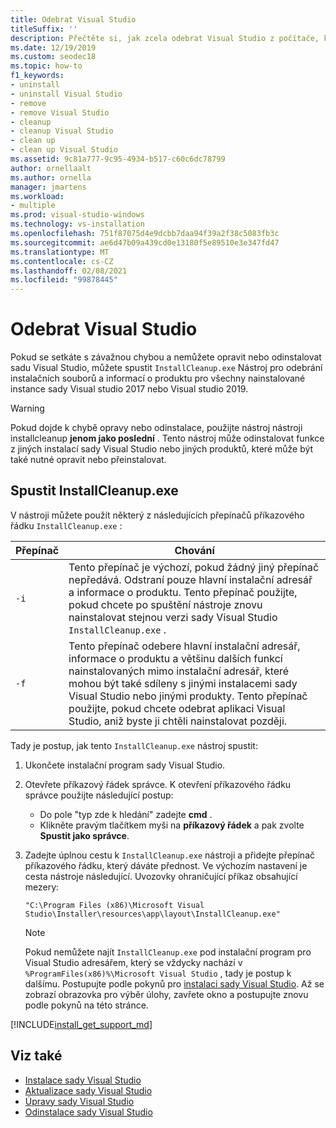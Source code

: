 ```yaml
---
title: Odebrat Visual Studio
titleSuffix: ''
description: Přečtěte si, jak zcela odebrat Visual Studio z počítače, krok za krokem.
ms.date: 12/19/2019
ms.custom: seodec18
ms.topic: how-to
f1_keywords:
- uninstall
- uninstall Visual Studio
- remove
- remove Visual Studio
- cleanup
- cleanup Visual Studio
- clean up
- clean up Visual Studio
ms.assetid: 9c81a777-9c95-4934-b517-c60c6dc78799
author: ornellaalt
ms.author: ornella
manager: jmartens
ms.workload:
- multiple
ms.prod: visual-studio-windows
ms.technology: vs-installation
ms.openlocfilehash: 751f87075d4e9dcbb7daa94f39a2f38c5083fb3c
ms.sourcegitcommit: ae6d47b09a439cd0e13180f5e89510e3e347fd47
ms.translationtype: MT
ms.contentlocale: cs-CZ
ms.lasthandoff: 02/08/2021
ms.locfileid: "99878445"
---
```

# <a name="remove-visual-studio"></a>Odebrat Visual Studio

Pokud se setkáte s závažnou chybou a nemůžete opravit nebo odinstalovat sadu Visual Studio, můžete spustit `InstallCleanup.exe` Nástroj pro odebrání instalačních souborů a informací o produktu pro všechny nainstalované instance sady Visual studio 2017 nebo Visual studio 2019.

> [!WARNING]
> Pokud dojde k chybě opravy nebo odinstalace, použijte nástroj nástroji installcleanup **jenom jako poslední** . Tento nástroj může odinstalovat funkce z jiných instalací sady Visual Studio nebo jiných produktů, které může být také nutné opravit nebo přeinstalovat.

## <a name="run-installcleanupexe"></a>Spustit InstallCleanup.exe

V nástroji můžete použít některý z následujících přepínačů příkazového řádku `InstallCleanup.exe` :

| Přepínač | Chování |
| ------ | -------- |
| `-i`   | Tento přepínač je výchozí, pokud žádný jiný přepínač nepředává. Odstraní pouze hlavní instalační adresář a informace o produktu. Tento přepínač použijte, pokud chcete po spuštění nástroje znovu nainstalovat stejnou verzi sady Visual Studio `InstallCleanup.exe` . |
| `-f`   | Tento přepínač odebere hlavní instalační adresář, informace o produktu a většinu dalších funkcí nainstalovaných mimo instalační adresář, které mohou být také sdíleny s jinými instalacemi sady Visual Studio nebo jinými produkty. Tento přepínač použijte, pokud chcete odebrat aplikaci Visual Studio, aniž byste ji chtěli nainstalovat později. |

Tady je postup, jak tento `InstallCleanup.exe` nástroj spustit:

1. Ukončete instalační program sady Visual Studio.
1. Otevřete příkazový řádek správce. K otevření příkazového řádku správce použijte následující postup:
   * Do pole "typ zde k hledání" zadejte **cmd** .
   * Klikněte pravým tlačítkem myši na **příkazový řádek** a pak zvolte **Spustit jako správce**.
1. Zadejte úplnou cestu k `InstallCleanup.exe` nástroji a přidejte přepínač příkazového řádku, který dáváte přednost. Ve výchozím nastavení je cesta nástroje následující. Uvozovky ohraničující příkaz obsahující mezery:

   ```
   "C:\Program Files (x86)\Microsoft Visual Studio\Installer\resources\app\layout\InstallCleanup.exe"
   ```

   > [!NOTE]
   > Pokud nemůžete najít `InstallCleanup.exe` pod instalační program pro Visual Studio adresářem, který se vždycky nachází v `%ProgramFiles(x86)%\Microsoft Visual Studio` , tady je postup k dalšímu. Postupujte podle pokynů pro [instalaci sady Visual Studio](install-visual-studio.md). Až se zobrazí obrazovka pro výběr úlohy, zavřete okno a postupujte znovu podle pokynů na této stránce.

[!INCLUDE[install_get_support_md](includes/install_get_support_md.md)]

## <a name="see-also"></a>Viz také

* [Instalace sady Visual Studio](install-visual-studio.md)
* [Aktualizace sady Visual Studio](update-visual-studio.md)
* [Úpravy sady Visual Studio](modify-visual-studio.md)
* [Odinstalace sady Visual Studio](uninstall-visual-studio.md)
